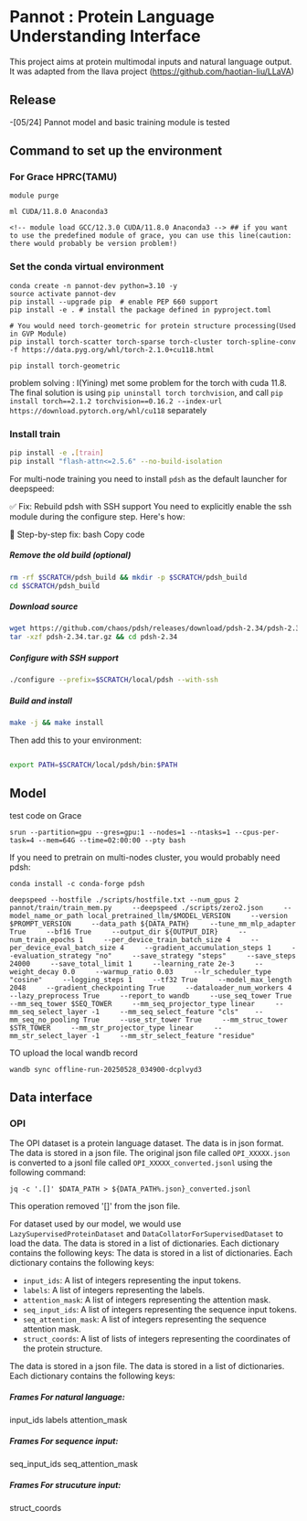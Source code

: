 # Pannot : Protein Language Understanding Interface

This project aims at protein multimodal inputs and natural language output. It was adapted from the llava project (https://github.com/haotian-liu/LLaVA)

## Release


-[05/24] Pannot model and basic training module is tested

## Command to set up the environment 


### For Grace HPRC(TAMU)
```
module purge

ml CUDA/11.8.0 Anaconda3

<!-- module load GCC/12.3.0 CUDA/11.8.0 Anaconda3 --> ## if you want to use the predefined module of grace, you can use this line(caution: there would probably be version problem!)
```

### Set the conda virtual environment
```
conda create -n pannot-dev python=3.10 -y
source activate pannot-dev
pip install --upgrade pip  # enable PEP 660 support
pip install -e . # install the package defined in pyproject.toml

# You would need torch-geometric for protein structure processing(Used in GVP Module)
pip install torch-scatter torch-sparse torch-cluster torch-spline-conv -f https://data.pyg.org/whl/torch-2.1.0+cu118.html

pip install torch-geometric

```

problem solving : I(Yining) met some problem for the torch with cuda 11.8. The final solution is using `pip uninstall torch torchvision`, and call `pip install torch==2.1.2 torchvision==0.16.2 --index-url https://download.pytorch.org/whl/cu118` separately

### Install train

```bash
pip install -e .[train]
pip install "flash-attn<=2.5.6" --no-build-isolation
```

For multi-node training you need to install `pdsh` as the default launcher for deepspeed:

✅ Fix: Rebuild pdsh with SSH support
You need to explicitly enable the ssh module during the configure step. Here's how:

🔁 Step-by-step fix:
bash
Copy code
##### Remove the old build (optional)
```bash
rm -rf $SCRATCH/pdsh_build && mkdir -p $SCRATCH/pdsh_build
cd $SCRATCH/pdsh_build
```
##### Download source
```bash
wget https://github.com/chaos/pdsh/releases/download/pdsh-2.34/pdsh-2.34.tar.gz
tar -xzf pdsh-2.34.tar.gz && cd pdsh-2.34
```
##### Configure with SSH support
```bash
./configure --prefix=$SCRATCH/local/pdsh --with-ssh
```

##### Build and install
```bash
make -j && make install
```
Then add this to your environment:

```bash

export PATH=$SCRATCH/local/pdsh/bin:$PATH
```
## Model
test code on Grace
```
srun --partition=gpu --gres=gpu:1 --nodes=1 --ntasks=1 --cpus-per-task=4 --mem=64G --time=02:00:00 --pty bash
```

If you need to pretrain on multi-nodes cluster, you would probably need pdsh:
```
conda install -c conda-forge pdsh
```



```
deepspeed --hostfile ./scripts/hostfile.txt --num_gpus 2    pannot/train/train_mem.py     --deepspeed ./scripts/zero2.json     --model_name_or_path local_pretrained_llm/$MODEL_VERSION     --version $PROMPT_VERSION     --data_path ${DATA_PATH}     --tune_mm_mlp_adapter True     --bf16 True     --output_dir ${OUTPUT_DIR}     --num_train_epochs 1     --per_device_train_batch_size 4     --per_device_eval_batch_size 4     --gradient_accumulation_steps 1     --evaluation_strategy "no"     --save_strategy "steps"     --save_steps 24000     --save_total_limit 1     --learning_rate 2e-3     --weight_decay 0.0     --warmup_ratio 0.03     --lr_scheduler_type "cosine"     --logging_steps 1     --tf32 True     --model_max_length 2048     --gradient_checkpointing True     --dataloader_num_workers 4     --lazy_preprocess True     --report_to wandb     --use_seq_tower True     --mm_seq_tower $SEQ_TOWER     --mm_seq_projector_type linear     --mm_seq_select_layer -1     --mm_seq_select_feature "cls"    --mm_seq_no_pooling True     --use_str_tower True     --mm_struc_tower $STR_TOWER     --mm_str_projector_type linear     --mm_str_select_layer -1     --mm_str_select_feature "residue" 

```


TO upload the local wandb record 
```
wandb sync offline-run-20250528_034900-dcplvyd3
```


## Data interface 

### OPI
The OPI dataset is a protein language dataset. The data is in json format. The data is stored in a json file. The original json file called `OPI_XXXXX.json` is converted to a jsonl file called `OPI_XXXXX_converted.jsonl` using the following command:
```
jq -c '.[]' $DATA_PATH > ${DATA_PATH%.json}_converted.jsonl
```
This operation removed '[]' from the json file.


For dataset used by our model, we would use `LazySupervisedProteinDataset` and `DataCollatorForSupervisedDataset` to load the data. The data is stored in a list of dictionaries. Each dictionary contains the following keys:
The data is stored in a list of dictionaries. Each dictionary contains the following keys:

- `input_ids`: A list of integers representing the input tokens.
- `labels`: A list of integers representing the labels.
- `attention_mask`: A list of integers representing the attention mask.
- `seq_input_ids`: A list of integers representing the sequence input tokens.
- `seq_attention_mask`: A list of integers representing the sequence attention mask.
- `struct_coords`: A list of lists of integers representing the coordinates of the protein structure.

The data is stored in a json file. The data is stored in a list of dictionaries. Each dictionary contains the following keys:



##### Frames For natural language:
input_ids
labels
attention_mask

##### Frames For sequence input:
seq_input_ids
seq_attention_mask

##### Frames For strucuture input:
struct_coords
